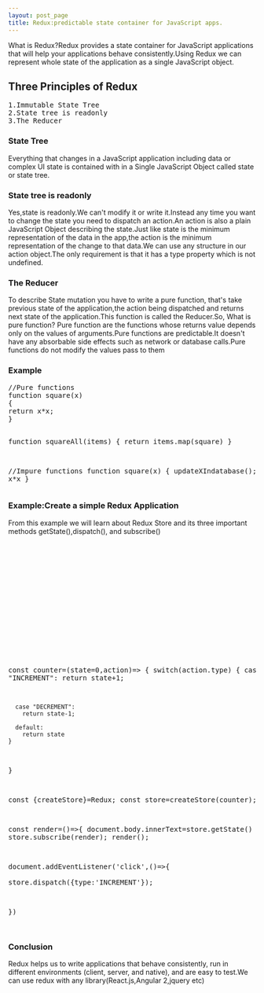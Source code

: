 ```yaml
---
layout: post_page
title: Redux:predictable state container for JavaScript apps.
---
```

What is Redux?Redux provides a state container for JavaScript applications that will help your applications behave consistently.Using Redux we can represent whole state of the application as a single JavaScript object.

<h2>Three Principles of Redux</h2>

<pre>
1.Immutable State Tree
2.State tree is readonly
3.The Reducer
</pre>

<h3>State Tree</h3>
Everything that changes in a JavaScript application including data or complex UI state is contained with in a Single JavaScript Object called state or state tree.

<h3>State tree is readonly</h3>
Yes,state is readonly.We can't modify it or write it.Instead any time you want to change the state you need to dispatch an action.An action is also a plain JavaScript Object describing the state.Just like state is the minimum representation of the data in the app,the action is the minimum representation of the change to that data.We can use any structure in our action object.The only requirement is that it has a type property which is not undefined.

<h3>The Reducer</h3>

<p>To describe State mutation you have to write a pure function, that's take previous state of the application,the action being dispatched and returns next state of the application.This function is called the Reducer.So, What is pure function? Pure function are the functions whose returns value depends only on the values of arguments.Pure functions are predictable.It doesn't have any absorbable side effects such as network or database calls.Pure functions do not modify the values pass to them

<h3>Example</h3>

<div class='code'>
<pre>
//Pure functions
function square(x)
{
return x*x;
}

function squareAll(items)
{
return items.map(square)
}

//Impure functions
function square(x)
{
updateXIndatabase();
return x*x
}
</pre>
</div>

<h3>Example:Create a simple Redux Application</h3>

<p>From this example we will learn about Redux Store and its three important methods getState(),dispatch(), and subscribe()</p>

<div class='code'>
<pre>
<!DOCTYPE html>
<html>
<head>
  <meta charset="utf-8">
  <meta name="viewport" content="width=device-width">
  <title>Redux</title>
  <script type='text/javascript' src='https://cdnjs.cloudflare.com/ajax/libs/redux/3.6.0/redux.js'></script>
</head>
<body>

</body>
</html>

</pre>
</div>


<div class='code'>
<pre>

const counter=(state=0,action)=>
{
  switch(action.type)
    {
      case "INCREMENT":
        return state+1;
        
      case "DECREMENT":
        return state-1;
       
      default:
        return state
    }
}


const {createStore}=Redux;
const store=createStore(counter);

const render=()=>{
  document.body.innerText=store.getState()
}
store.subscribe(render);
render();

document.addEventListener('click',()=>{  
  store.dispatch({type:'INCREMENT'});
  
})
</div>


 <h3>Conclusion</h3>
Redux helps us to write applications that behave consistently, run in different environments (client, server, and native), and are easy to test.We can use redux with any library(React.js,Angular 2,jquery etc)